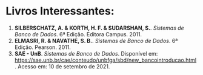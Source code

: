 # Livros Interessantes:

1. **SILBERSCHATZ, A. & KORTH, H. F. & SUDARSHAN, S.**. *Sistemas de Banco de Dados*. 6ª Edição. Editora Campus. 2011.
2. **ELMASRI, R. & NAVATHE, S. B.**. *Sistemas de Banco de Dados*. 6ª Edição. Pearson. 2011.
3. **SAE - UnB**. *Sistemas de Banco de Dados*. Disponível em: <https://sae.unb.br/cae/conteudo/unbfga/sbd/new_bancointroducao.html>. Acesso em: 10 de setembro de 2021.